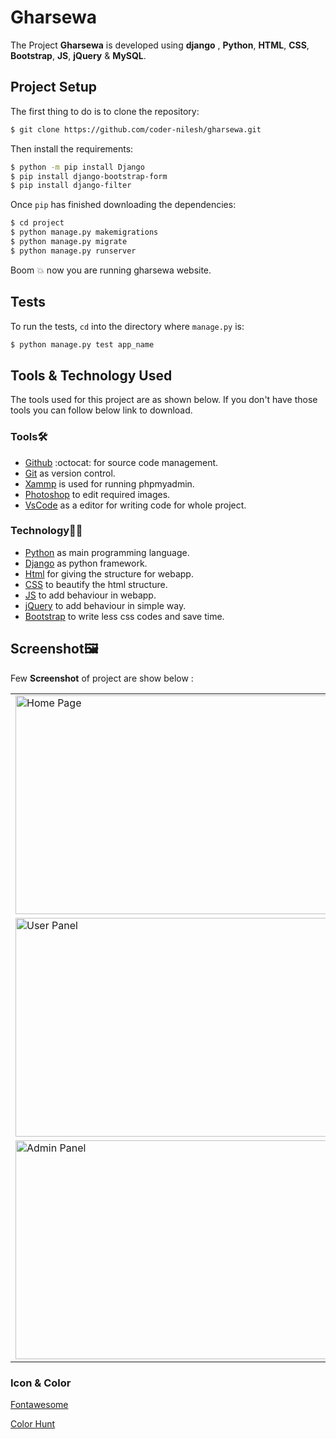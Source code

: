 # Gharsewa


The Project **Gharsewa** is developed using **django** , **Python**, **HTML**, **CSS**, **Bootstrap**, **JS**, **jQuery** &amp; **MySQL**.

## Project Setup

The first thing to do is to clone the repository:

```sh
$ git clone https://github.com/coder-nilesh/gharsewa.git
```

Then install the requirements:

```sh
$ python -m pip install Django
$ pip install django-bootstrap-form
$ pip install django-filter
```


Once `pip` has finished downloading the dependencies:
```sh
$ cd project
$ python manage.py makemigrations
$ python manage.py migrate
$ python manage.py runserver
```



Boom :boom: now you are running gharsewa website. 

## Tests

To run the tests, `cd` into the directory where `manage.py` is:
```sh
$ python manage.py test app_name
```


 ## Tools & Technology Used
 
 The tools used for this project are as shown below. If you don't have those tools you can follow below link to download.
 
 ### Tools🛠
 
 - [Github](https://github.com/signup?ref_cta=Sign+up&ref_loc=header+logged+out&ref_page=%2F&source=header-home) :octocat: for source code management.
 - [Git](https://git-scm.com/downloads) as version control.
 - [Xammp](https://dev.mysql.com/downloads/workbench/) is used for running phpmyadmin.
 - [Photoshop](https://www.adobe.com/products/photoshop/free-trial-download.html) to edit required images.
 - [VsCode](https://code.visualstudio.com/) as a editor for writing code for whole project.

 
 ### Technology👨‍💻
 
 - [Python](https://www.python.org/) as main programming language.
 - [Django](https://www.djangoproject.com/) as python framework.
 - [Html](https://html.com/) for giving the structure for webapp.
 - [CSS](https://www.w3schools.com/Css/) to beautify the html structure.
 - [JS](https://www.javascript.com/) to add behaviour in webapp.
 - [jQuery](https://jquery.com/) to add behaviour in simple way.
 - [Bootstrap](https://getbootstrap.com/) to write less css codes and save time.


 ## Screenshot🖼
 Few **Screenshot** of project are show below :
<table>

   <tr>
    <td><img src='image-readme/home.png' alt="Home Page"  height='350' width='600'> </td>
   </tr>
  <tr>
    <td><img src='image-readme/user.png' alt="User Panel" height='350' width='600'></td>
  </tr>
  <tr>
    <td><img src='image-readme/admin.png' alt="Admin Panel" height='350' width='600'></td>
  </tr>
  
  
 </table>
 

### Icon & Color 
[Fontawesome](https://fontawesome.com/v4.7/icons/)

[Color Hunt](https://colorhunt.co/palettes/black)

 
